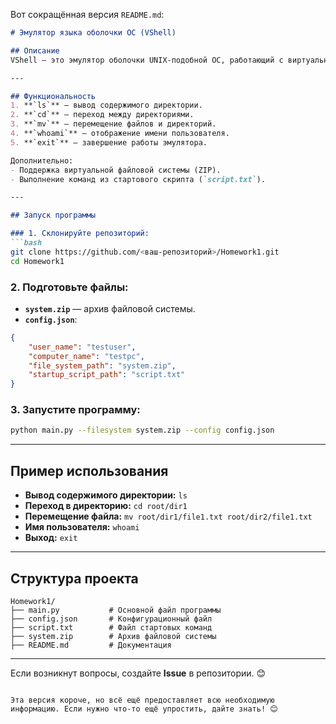 Вот сокращённая версия `README.md`:

```markdown
# Эмулятор языка оболочки ОС (VShell)

## Описание
VShell — это эмулятор оболочки UNIX-подобной ОС, работающий с виртуальной файловой системой в формате ZIP. Он поддерживает базовые команды оболочки и предоставляет графический интерфейс для взаимодействия.

---

## Функциональность
1. **`ls`** — вывод содержимого директории.
2. **`cd`** — переход между директориями.
3. **`mv`** — перемещение файлов и директорий.
4. **`whoami`** — отображение имени пользователя.
5. **`exit`** — завершение работы эмулятора.

Дополнительно:
- Поддержка виртуальной файловой системы (ZIP).
- Выполнение команд из стартового скрипта (`script.txt`).

---

## Запуск программы

### 1. Склонируйте репозиторий:
```bash
git clone https://github.com/<ваш-репозиторий>/Homework1.git
cd Homework1
```

### 2. Подготовьте файлы:
- **`system.zip`** — архив файловой системы.
- **`config.json`**:
```json
{
    "user_name": "testuser",
    "computer_name": "testpc",
    "file_system_path": "system.zip",
    "startup_script_path": "script.txt"
}
```

### 3. Запустите программу:
```bash
python main.py --filesystem system.zip --config config.json
```

---

## Пример использования
- **Вывод содержимого директории:** `ls`
- **Переход в директорию:** `cd root/dir1`
- **Перемещение файла:** `mv root/dir1/file1.txt root/dir2/file1.txt`
- **Имя пользователя:** `whoami`
- **Выход:** `exit`

---

## Структура проекта
```plaintext
Homework1/
├── main.py           # Основной файл программы
├── config.json       # Конфигурационный файл
├── script.txt        # Файл стартовых команд
├── system.zip        # Архив файловой системы
├── README.md         # Документация
```

---

Если возникнут вопросы, создайте **Issue** в репозитории. 😊
```

Эта версия короче, но всё ещё предоставляет всю необходимую информацию. Если нужно что-то ещё упростить, дайте знать! 😊
